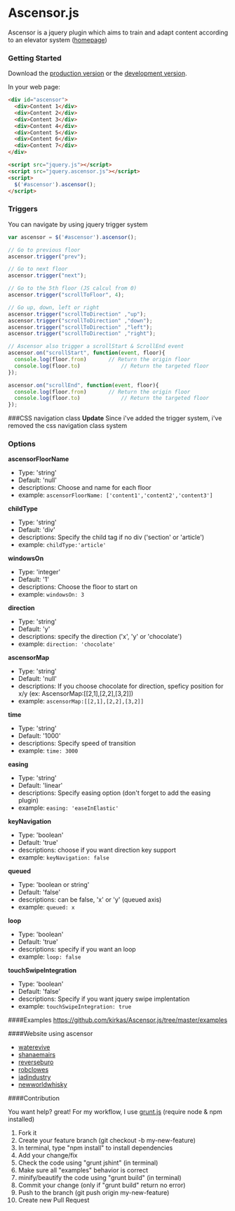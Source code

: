 # Ascensor.js

Ascensor is a jquery plugin which aims to train and adapt content according to an elevator system ([homepage](http://kirkas.ch/ascensor))

### Getting Started
Download the [production version][min] or the [development version][max].

[max]: https://raw.github.com/kirkas/Ascensor.js/master/dist/jquery.ascensor.js
[min]: https://raw.github.com/kirkas/Ascensor.js/master/dist/jquery.ascensor.min.js

In your web page:

```html
<div id="ascensor">
  <div>Content 1</div>
  <div>Content 2</div>
  <div>Content 3</div>
  <div>Content 4</div>
  <div>Content 5</div>
  <div>Content 6</div>  
  <div>Content 7</div>
</div>

<script src="jquery.js"></script>
<script src="jquery.ascensor.js"></script>
<script>
  $('#ascensor').ascensor();
</script>
```

### Triggers
You can navigate by using jquery trigger system

```js
var ascensor = $('#ascensor').ascensor();

// Go to previous floor
ascensor.trigger("prev");

// Go to next floor
ascensor.trigger("next");

// Go to the 5th floor (JS calcul from 0)
ascensor.trigger("scrollToFloor", 4);

// Go up, down, left or right
ascensor.trigger("scrollToDirection" ,"up");
ascensor.trigger("scrollToDirection" ,"down");
ascensor.trigger("scrollToDirection" ,"left");
ascensor.trigger("scrollToDirection" ,"right");

// Ascensor also trigger a scrollStart & ScrollEnd event
ascensor.on("scrollStart", function(event, floor){
  console.log(floor.from) 		// Return the origin floor
  console.log(floor.to) 			// Return the targeted floor
});

ascensor.on("scrollEnd", function(event, floor){
  console.log(floor.from) 		// Return the origin floor
  console.log(floor.to) 			// Return the targeted floor
});
```

###CSS navigation class
**Update**
Since i've added the trigger system, i've removed the css
navigation class system

### Options


**ascensorFloorName**
- Type: 'string'
- Default: 'null'
- descriptions: Choose and name for each floor
- example: ```ascensorFloorName: ['content1','content2','content3']```

**childType**
- Type: 'string'
- Default: 'div'
- descriptions: Specify the child tag if no div ('section' or 'article')
- example: ```childType:'article'```

**windowsOn**
- Type: 'integer'
- Default: '1'
- descriptions: Choose the floor to start on
- example: ```windowsOn: 3```

**direction**
- Type: 'string'
- Default: 'y'
- descriptions: specify the direction ('x', 'y' or 'chocolate')
- example: ```direction: 'chocolate'```

**ascensorMap**
- Type: 'string'
- Default: 'null'
- descriptions: If you choose chocolate for direction, speficy position for x/y (ex: AscensorMap:[[2,1],[2,2],[3,2]])
- example: ```ascensorMap:[[2,1],[2,2],[3,2]]```

**time**
- Type: 'string'
- Default: '1000'
- descriptions: Specify speed of transition
- example: ```time: 3000```

**easing**
- Type: 'string'
- Default: 'linear'
- descriptions: Specify easing option (don't forget to add the easing plugin)
- example: ```easing: 'easeInElastic'```

**keyNavigation**
- Type: 'boolean'
- Default: 'true'
- descriptions: choose if you want direction key support
- example: ```keyNavigation: false```

**queued**
- Type: 'boolean or string'
- Default: 'false'
- descriptions: can be false, 'x' or 'y' (queued axis)
- example: ```queued: x```

**loop**
- Type: 'boolean'
- Default: 'true'
- descriptions: specify if you want an loop
- example: ```loop: false```

**touchSwipeIntegration**
- Type: 'boolean'
- Default: 'false'
- descriptions: Specify if you want jquery swipe implentation
- example: ```touchSwipeIntegration: true```


####Examples
https://github.com/kirkas/Ascensor.js/tree/master/examples

####Website using ascensor

- [waterevive](http://www.waterevive.com)
- [shanaemairs](http://shanaemairs.com)
- [reverseburo](http://reverseburo.com)
- [robclowes](http://www.robclowes.com)
- [iadindustry](http://iadindustry.se)
- [newworldwhisky](http://newworldwhisky.com.au)

####Contribution

You want help? great!
For my workflow, I use [grunt.js](http://gruntjs.com/) (require node & npm installed)

1. Fork it
2. Create your feature branch (git checkout -b my-new-feature)
3. In terminal, type "npm install" to install dependencies
4. Add your change/fix
5. Check the code using "grunt jshint" (in terminal)
6. Make sure all "examples" behavior is correct 
7. minify/beautify the code using "grunt build" (in terminal)
8. Commit your change (only if "grunt build" return no error)
9. Push to the branch (git push origin my-new-feature)
10. Create new Pull Request